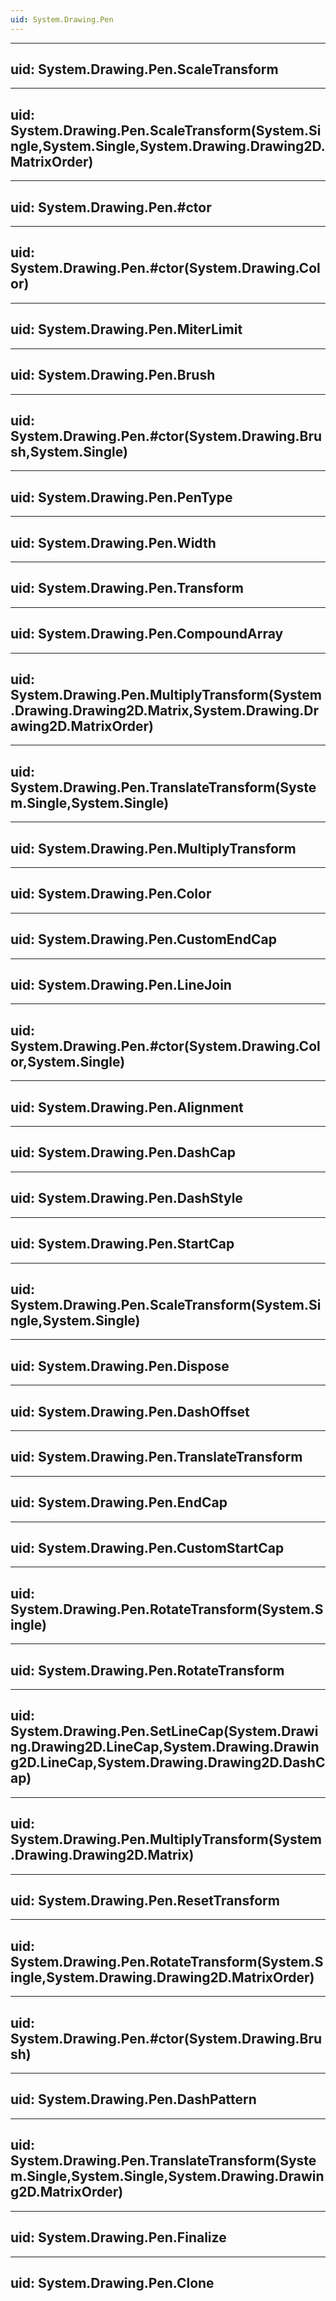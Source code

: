 ```yaml
---
uid: System.Drawing.Pen
---
```


---
uid: System.Drawing.Pen.ScaleTransform
---

---
uid: System.Drawing.Pen.ScaleTransform(System.Single,System.Single,System.Drawing.Drawing2D.MatrixOrder)
---

---
uid: System.Drawing.Pen.#ctor
---

---
uid: System.Drawing.Pen.#ctor(System.Drawing.Color)
---

---
uid: System.Drawing.Pen.MiterLimit
---

---
uid: System.Drawing.Pen.Brush
---

---
uid: System.Drawing.Pen.#ctor(System.Drawing.Brush,System.Single)
---

---
uid: System.Drawing.Pen.PenType
---

---
uid: System.Drawing.Pen.Width
---

---
uid: System.Drawing.Pen.Transform
---

---
uid: System.Drawing.Pen.CompoundArray
---

---
uid: System.Drawing.Pen.MultiplyTransform(System.Drawing.Drawing2D.Matrix,System.Drawing.Drawing2D.MatrixOrder)
---

---
uid: System.Drawing.Pen.TranslateTransform(System.Single,System.Single)
---

---
uid: System.Drawing.Pen.MultiplyTransform
---

---
uid: System.Drawing.Pen.Color
---

---
uid: System.Drawing.Pen.CustomEndCap
---

---
uid: System.Drawing.Pen.LineJoin
---

---
uid: System.Drawing.Pen.#ctor(System.Drawing.Color,System.Single)
---

---
uid: System.Drawing.Pen.Alignment
---

---
uid: System.Drawing.Pen.DashCap
---

---
uid: System.Drawing.Pen.DashStyle
---

---
uid: System.Drawing.Pen.StartCap
---

---
uid: System.Drawing.Pen.ScaleTransform(System.Single,System.Single)
---

---
uid: System.Drawing.Pen.Dispose
---

---
uid: System.Drawing.Pen.DashOffset
---

---
uid: System.Drawing.Pen.TranslateTransform
---

---
uid: System.Drawing.Pen.EndCap
---

---
uid: System.Drawing.Pen.CustomStartCap
---

---
uid: System.Drawing.Pen.RotateTransform(System.Single)
---

---
uid: System.Drawing.Pen.RotateTransform
---

---
uid: System.Drawing.Pen.SetLineCap(System.Drawing.Drawing2D.LineCap,System.Drawing.Drawing2D.LineCap,System.Drawing.Drawing2D.DashCap)
---

---
uid: System.Drawing.Pen.MultiplyTransform(System.Drawing.Drawing2D.Matrix)
---

---
uid: System.Drawing.Pen.ResetTransform
---

---
uid: System.Drawing.Pen.RotateTransform(System.Single,System.Drawing.Drawing2D.MatrixOrder)
---

---
uid: System.Drawing.Pen.#ctor(System.Drawing.Brush)
---

---
uid: System.Drawing.Pen.DashPattern
---

---
uid: System.Drawing.Pen.TranslateTransform(System.Single,System.Single,System.Drawing.Drawing2D.MatrixOrder)
---

---
uid: System.Drawing.Pen.Finalize
---

---
uid: System.Drawing.Pen.Clone
---
